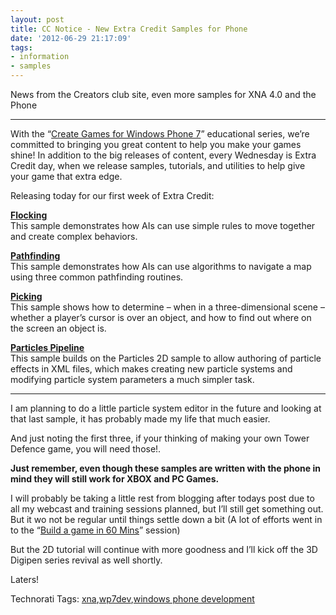 ```yaml
---
layout: post
title: CC Notice - New Extra Credit Samples for Phone
date: '2012-06-29 21:17:09'
tags:
- information
- samples
---
```


News from the Creators club site, even more samples for XNA 4.0 and the Phone

* * *

With the “[Create Games for Windows Phone 7](http://creators.xna.com/education/gettingstarted)” educational series, we’re committed to bringing you great content to help you make your games shine! In addition to the big releases of content, every Wednesday is Extra Credit day, when we release samples, tutorials, and utilities to help give your game that extra edge.

Releasing today for our first week of Extra Credit:

[**Flocking**](http://creators.xna.com/sample/flocking)   
This sample demonstrates how AIs can use simple rules to move together and create complex behaviors.

[**Pathfinding**](http://creators.xna.com/sample/pathfinding)   
This sample demonstrates how AIs can use algorithms to navigate a map using three common pathfinding routines.

[**Picking**](http://creators.xna.com/sample/picking)   
This sample shows how to determine – when in a three-dimensional scene – whether a player’s cursor is over an object, and how to find out where on the screen an object is.

[**Particles Pipeline**](http://creators.xna.com/sample/particlespipeline)   
This sample builds on the Particles 2D sample to allow authoring of particle effects in XML files, which makes creating new particle systems and modifying particle system parameters a much simpler task.

 

* * *

I am planning to do a little particle system editor in the future and looking at that last sample, it has probably made my life that much easier.

 

And just noting the first three, if your thinking of making your own Tower Defence game, you will need those!.

**Just remember, even though these samples are written with the phone in mind they will still work for XBOX and PC Games.**

I will probably be taking a little rest from blogging after todays post due to all my webcast and training sessions planned, but I’ll still get something out.   But it wo not be regular until things settle down a bit (A lot of efforts went in to the “[Build a game in 60 Mins](http://developer.att.com/developer/index.jsp?page=webcast&id=6.3_v1_10800360 "AT&T Webcast event 3D XNA Phone starter")” session)

But the 2D tutorial will continue with more goodness and I’ll kick off the 3D Digipen series revival as well shortly.

Laters!

Technorati Tags: [xna](http://technorati.com/tags/xna),[wp7dev](http://technorati.com/tags/wp7dev),[windows phone development](http://technorati.com/tags/windows+phone+development)
